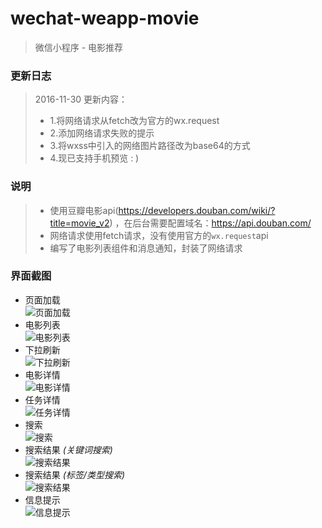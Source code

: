 # wechat-weapp-movie

> 微信小程序 - 电影推荐

### 更新日志

> 2016-11-30 更新内容：
> - 1.将网络请求从fetch改为官方的wx.request
> - 2.添加网络请求失败的提示
> - 3.将wxss中引入的网络图片路径改为base64的方式
> - 4.现已支持手机预览 : )

### 说明
> - 使用豆瓣电影api(https://developers.douban.com/wiki/?title=movie_v2) ，在后台需要配置域名：https://api.douban.com/
> - 网络请求使用fetch请求，没有使用官方的```wx.request```api
> - 编写了电影列表组件和消息通知，封装了网络请求

### 界面截图
- 页面加载  
![页面加载](http://139.196.214.241:8093/cdn/screenshot/screenshot-1.png)
- 电影列表  
![电影列表](http://139.196.214.241:8093/cdn/screenshot/screenshot-2.png)
- 下拉刷新  
![下拉刷新](http://139.196.214.241:8093/cdn/screenshot/screenshot-3.png)
- 电影详情  
![电影详情](http://139.196.214.241:8093/cdn/screenshot/screenshot-4.png)
- 任务详情  
![任务详情](http://139.196.214.241:8093/cdn/screenshot/screenshot-5.png)
- 搜索  
![搜索](http://139.196.214.241:8093/cdn/screenshot/screenshot-6.png)
- 搜索结果 *(关键词搜索)*  
![搜索结果](http://139.196.214.241:8093/cdn/screenshot/screenshot-7.png)
- 搜索结果 *(标签/类型搜索)*  
![搜索结果](http://139.196.214.241:8093/cdn/screenshot/screenshot-8.png)
- 信息提示  
![信息提示](http://139.196.214.241:8093/cdn/screenshot/screenshot-9.png)
